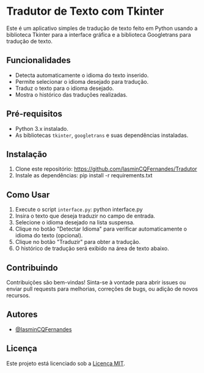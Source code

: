 # Tradutor de Texto com Tkinter

Este é um aplicativo simples de tradução de texto feito em Python usando a biblioteca Tkinter para a interface gráfica e a biblioteca Googletrans para tradução de texto.

## Funcionalidades

- Detecta automaticamente o idioma do texto inserido.
- Permite selecionar o idioma desejado para tradução.
- Traduz o texto para o idioma desejado.
- Mostra o histórico das traduções realizadas.

## Pré-requisitos

- Python 3.x instalado.
- As bibliotecas `tkinter`, `googletrans` e suas dependências instaladas.

## Instalação

1. Clone este repositório: https://github.com/IasminCQFernandes/Tradutor
2. Instale as dependências: pip install -r requirements.txt

## Como Usar

1. Execute o script `interface.py`: python interface.py
2. Insira o texto que deseja traduzir no campo de entrada.
3. Selecione o idioma desejado na lista suspensa.
4. Clique no botão "Detectar Idioma" para verificar automaticamente o idioma do texto (opcional).
5. Clique no botão "Traduzir" para obter a tradução.
6. O histórico de tradução será exibido na área de texto abaixo.

## Contribuindo

Contribuições são bem-vindas! Sinta-se à vontade para abrir issues ou enviar pull requests para melhorias, correções de bugs, ou adição de novos recursos.

## Autores

- [@IasminCQFernandes](https://www.github.com/iasmincqfernandes)

## Licença

Este projeto está licenciado sob a [Licença MIT](LICENSE).

